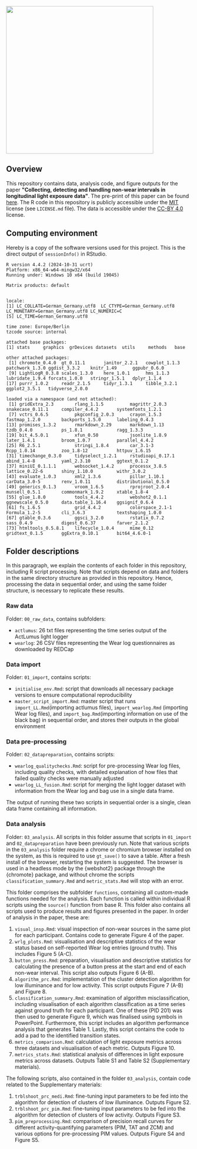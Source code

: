 <img src="https://github.com/tscnlab/Templates/blob/main/logo/logo_with_text-01.png" width="400"/>

## Overview
This repository contains data, analysis code, and figure outputs for the paper **"Collecting, detecting and handling non-wear intervals in longitudinal light exposure data"**. The pre-print of this paper can be found [here](https://www.biorxiv.org/content/10.1101/2024.12.23.627604v1). The R code in this repository is publicly accessible under the [MIT](https://opensource.org/license/mit) license (see `LICENSE.md` file). The data is accessible under the [CC-BY 4.0](https://creativecommons.org/licenses/by/4.0/) license.  

## Computing environment
Hereby is a copy of the software versions used for this project. This is the direct output of `sessionInfo()` in RStudio. 

```
R version 4.4.2 (2024-10-31 ucrt)
Platform: x86_64-w64-mingw32/x64
Running under: Windows 10 x64 (build 19045)

Matrix products: default


locale:
[1] LC_COLLATE=German_Germany.utf8  LC_CTYPE=German_Germany.utf8    LC_MONETARY=German_Germany.utf8 LC_NUMERIC=C                   
[5] LC_TIME=German_Germany.utf8    

time zone: Europe/Berlin
tzcode source: internal

attached base packages:
[1] stats     graphics  grDevices datasets  utils     methods   base     

other attached packages:
 [1] chromote_0.4.0  gt_0.11.1       janitor_2.2.1   cowplot_1.1.3   patchwork_1.3.0 ggdist_3.3.2    knitr_1.49      ggpubr_0.6.0   
 [9] LightLogR_0.3.8 scales_1.3.0    here_1.0.1      hms_1.1.3       lubridate_1.9.4 forcats_1.0.0   stringr_1.5.1   dplyr_1.1.4    
[17] purrr_1.0.2     readr_2.1.5     tidyr_1.3.1     tibble_3.2.1    ggplot2_3.5.1   tidyverse_2.0.0

loaded via a namespace (and not attached):
 [1] gridExtra_2.3        rlang_1.1.5          magrittr_2.0.3       snakecase_0.11.1     compiler_4.4.2       systemfonts_1.2.1   
 [7] vctrs_0.6.5          pkgconfig_2.0.3      crayon_1.5.3         fastmap_1.2.0        backports_1.5.0      labeling_0.4.3      
[13] promises_1.3.2       rmarkdown_2.29       markdown_1.13        tzdb_0.4.0           ps_1.8.1             ragg_1.3.3          
[19] bit_4.5.0.1          xfun_0.50            jsonlite_1.8.9       later_1.4.1          broom_1.0.7          parallel_4.4.2      
[25] R6_2.5.1             stringi_1.8.4        car_3.1-3            Rcpp_1.0.14          zoo_1.8-12           httpuv_1.6.15       
[31] timechange_0.3.0     tidyselect_1.2.1     rstudioapi_0.17.1    abind_1.4-8          yaml_2.3.10          ggtext_0.1.2        
[37] miniUI_0.1.1.1       websocket_1.4.2      processx_3.8.5       lattice_0.22-6       shiny_1.10.0         withr_3.0.2         
[43] evaluate_1.0.3       xml2_1.3.6           pillar_1.10.1        carData_3.0-5        renv_1.0.11          distributional_0.5.0
[49] generics_0.1.3       vroom_1.6.5          rprojroot_2.0.4      munsell_0.5.1        commonmark_1.9.2     xtable_1.8-4        
[55] glue_1.8.0           tools_4.4.2          webshot2_0.1.1       ggnewscale_0.5.0     data.table_1.16.4    ggsignif_0.6.4      
[61] fs_1.6.5             grid_4.4.2           colorspace_2.1-1     Formula_1.2-5        cli_3.6.3            textshaping_1.0.0   
[67] gtable_0.3.6         ggsci_3.2.0          rstatix_0.7.2        sass_0.4.9           digest_0.6.37        farver_2.1.2        
[73] htmltools_0.5.8.1    lifecycle_1.0.4      mime_0.12            gridtext_0.1.5       ggExtra_0.10.1       bit64_4.6.0-1        
```
## Folder descriptions
In this paragraph, we explain the contents of each folder in this repository, including R script processing. Note that scripts depend on data and folders in the same directory structure as provided in this repository. Hence, processing the data in sequential order, and using the same folder structure, is necessary to replicate these results. 

### Raw data
Folder: `00_raw_data`, contains subfolders:
- `actlumus`: 26 txt files representing the time series output of the ActLumus light logger
- `wearlog`: 26 CSV files representing the Wear log questionnaires as downloaded by REDCap

### Data import
Folder: `01_import`, contains scripts:
- `initialise_env.Rmd`: script that downloads all necessary package versions to ensure computational reproducibility
- `master_script_import.Rmd`: master script that runs `import_LL.Rmd`(importing actlumus files), `import_wearlog.Rmd` (importing Wear log files), and `import_bag.Rmd`(importing information on use of the black bag) in sequential order, and stores their outputs in the global environment

### Data pre-processing
Folder: `02_datapreparation`, contains scripts:
- `wearlog_qualitychecks.Rmd`: script for pre-processing Wear log files, including quality checks, with detailed explanation of how files that failed quality checks were manually adjusted
- `wearlog_LL_fusion.Rmd`: script for merging the light logger dataset with information from the Wear log and bag use in a single data frame.

The output of running these two scripts in sequential order is a single, clean data frame containing all information.

### Data analysis
Folder: `03_analysis`. All scripts in this folder assume that scripts in `01_import` and `02_datapreparation` have been previously run. 
Note that various scripts in the `03_analysis` folder require a chrome or chromium browser installed on the system, as this is required to use `gt_save()` to save a table.  After a fresh install of the browser, restarting the system is suggested. The browser is used in a headless mode by the {webshot2} package through the {chromote} package, and without chrome the scripts `classification_summary.Rmd` and `metric_stats.Rmd` will stop with an error. 

This folder comprises the subfolder `functions`, containing all custom-made functions needed for the analysis. Each function is called within individual R scripts using the `source()` function from base R.
This folder also contains all scripts used to produce results and figures presented in the paper. In order of analysis in the paper, these are:
1. `visual_insp.Rmd`: visual inspection of non-wear sources in the same plot for each participant. Contains code to generate Figure 4 of the paper.
2. `wrlg_plots.Rmd`: visualisation and descriptive statistics of the wear status based on self-reported Wear log entries (ground truth). This includes Figure 5 (A-C).
3. `button_press.Rmd`: preparation, visualisation and descriptive statistics for calculating the presence of a button press at the start and end of each non-wear interval. This script also outputs Figure 6 (A-B).
4. `algorithm_prc.Rmd`: implementation of the cluster detection algorithm for low illuminance and for low activity. This script outputs Figure 7 (A-B) and Figure 8.
5. `classification_summary.Rmd`: examination of algorithm misclassification, including visualisation of each algorithm classification as a time series against ground truth for each participant. One of these (PID 201) was then used to generate Figure 9, which was finalised using symbols in PowerPoint. Furthermore, this script includes an algorithm performance analysis that generates Table 1. Lastly, this script contains the code to add a pad to the identified transition states.
6. `metrics_comparison.Rmd`: calculation of light exposure metrics across three datasets and visualisation of each metric. Outputs Figure 10.
7. `metrics_stats.Rmd`: statistical analysis of differences in light exposure metrics across datasets. Outputs Table S1 and Table S2 (Supplementary materials).

The following scripts, also contained in the folder `03_analysis`, contain code related to the Supplementary materials:
1. `trblshoot_prc_medi.Rmd`: fine-tuning input parameters to be fed into the algorithm for detection of clusters of low illuminance. Outputs Figure S2.
2. `trblshoot_prc_pim.Rmd`: fine-tuning input parameters to be fed into the algorithm for detection of clusters of low activity. Outputs Figure S3.
3. `pim_preprocessing.Rmd`: comparison of precision recall curves for different activity-quantifying parameters (PIM, TAT and ZCM) and various options for pre-processing PIM values. Outputs Figure S4 and Figure S5.
